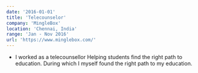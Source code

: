 ```yaml
---
date: '2016-01-01'
title: 'Telecounselor'
company: 'MingleBox'
location: 'Chennai, India'
range: 'Jan - Nov 2016'
url: 'https://www.minglebox.com/'
---
```


- I worked as a telecounsellor Helping students find the right path to education. During which I myself found the right path to my education.